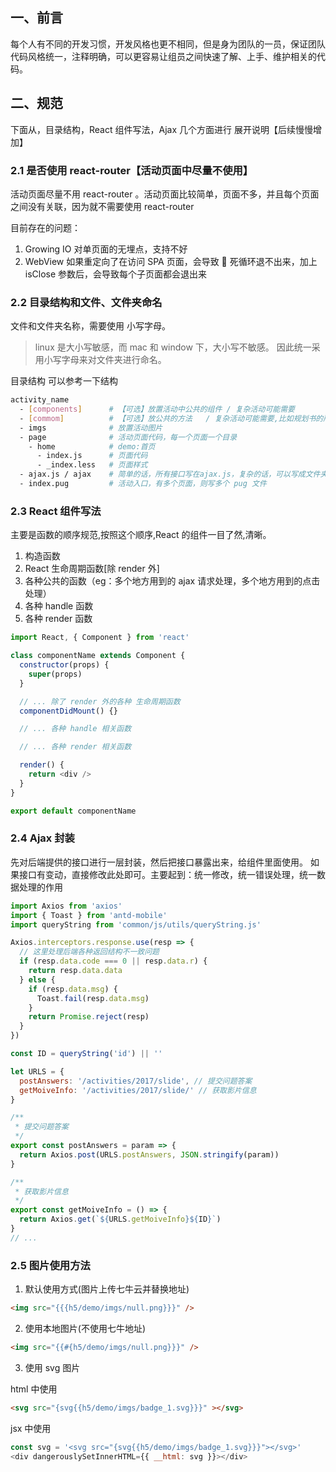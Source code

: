 ## 一、前言

每个人有不同的开发习惯，开发风格也更不相同，但是身为团队的一员，保证团队代码风格统一，注释明确，可以更容易让组员之间快速了解、上手、维护相关的代码。

## 二、规范

下面从，目录结构，React 组件写法，Ajax 几个方面进行 展开说明【后续慢慢增加】

### 2.1 是否使用 react-router【活动页面中尽量不使用】

活动页面尽量不用 react-router 。活动页面比较简单，页面不多，并且每个页面之间没有关联，因为就不需要使用 react-router

目前存在的问题：

1.  Growing IO 对单页面的无埋点，支持不好
2.  WebView 如果重定向了在访问 SPA 页面，会导致  死循环退不出来，加上 isClose 参数后，会导致每个子页面都会退出来

### 2.2 目录结构和文件、文件夹命名

文件和文件夹名称，需要使用 小写字母。

> linux 是大小写敏感，而 mac 和 window 下，大小写不敏感。 因此统一采用小写字母来对文件夹进行命名。

目录结构 可以参考一下结构

```bash
activity_name
  - [components]      # 【可选】放置活动中公共的组件 / 复杂活动可能需要
  - [commom]          # 【可选】放公共的方法   / 复杂活动可能需要,比如规划书的所有分享，所有页面校验，修复微信兼容等功能
  - imgs              # 放置活动图片
  - page              # 活动页面代码，每一个页面一个目录
    - home            # demo:首页
      - index.js      # 页面代码
      - _index.less   # 页面样式
  - ajax.js / ajax    # 简单的话，所有接口写在ajax.js，复杂的话，可以写成文件夹  
  - index.pug         # 活动入口，有多个页面，则写多个 pug 文件
```

### 2.3 React 组件写法

主要是函数的顺序规范,按照这个顺序,React 的组件一目了然,清晰。

1.  构造函数
2.  React 生命周期函数[除 render 外]
3.  各种公共的函数（eg：多个地方用到的 ajax 请求处理，多个地方用到的点击处理）
4.  各种 handle 函数
5.  各种 render 函数

```javascript
import React, { Component } from 'react'

class componentName extends Component {
  constructor(props) {
    super(props)
  }

  // ... 除了 render 外的各种 生命周期函数
  componentDidMount() {}

  // ... 各种 handle 相关函数

  // ... 各种 render 相关函数

  render() {
    return <div />
  }
}

export default componentName
```

### 2.4 Ajax 封装

先对后端提供的接口进行一层封装，然后把接口暴露出来，给组件里面使用。 如果接口有变动，直接修改此处即可。主要起到：统一修改，统一错误处理，统一数据处理的作用

```javascript
import Axios from 'axios'
import { Toast } from 'antd-mobile'
import queryString from 'common/js/utils/queryString.js'

Axios.interceptors.response.use(resp => {
  // 这里处理后端各种返回结构不一致问题
  if (resp.data.code === 0 || resp.data.r) {
    return resp.data.data
  } else {
    if (resp.data.msg) {
      Toast.fail(resp.data.msg)
    }
    return Promise.reject(resp)
  }
})

const ID = queryString('id') || ''

let URLS = {
  postAnswers: '/activities/2017/slide', // 提交问题答案
  getMoiveInfo: '/activities/2017/slide/' // 获取影片信息
}

/**
 * 提交问题答案
 */
export const postAnswers = param => {
  return Axios.post(URLS.postAnswers, JSON.stringify(param))
}

/**
 * 获取影片信息
 */
export const getMoiveInfo = () => {
  return Axios.get(`${URLS.getMoiveInfo}${ID}`)
}
// ...
```

### 2.5 图片使用方法

1.  默认使用方式(图片上传七牛云并替换地址)

```html
<img src="{{{h5/demo/imgs/null.png}}}" />
```

2.  使用本地图片(不使用七牛地址)

```html
<img src="{{#{h5/demo/imgs/null.png}}}" />
```

3.  使用 svg 图片<br />

html 中使用

```html
<svg src="{svg{{h5/demo/imgs/badge_1.svg}}}" ></svg>
```

jsx 中使用

```js
const svg = '<svg src="{svg{{h5/demo/imgs/badge_1.svg}}}"></svg>'
<div dangerouslySetInnerHTML={{ __html: svg }}></div>
```
